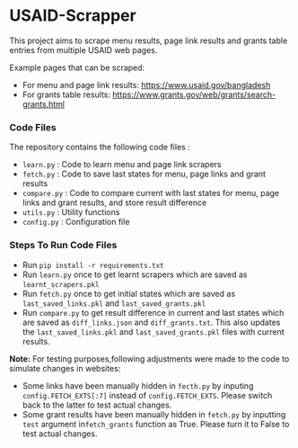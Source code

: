 # USAID-Scrapper

This project aims to scrape menu results, page link results and grants table entries from multiple USAID web pages. 

Example pages that can be scraped:

* For menu and page link results: https://www.usaid.gov/bangladesh
* For grants table results: https://www.grants.gov/web/grants/search-grants.html

### Code Files 
The repository contains the following code files :

* ```learn.py``` : Code to learn menu and page link scrapers
* ```fetch.py``` : Code to save last states for menu, page links and grant results
* ```compare.py``` : Code to compare current with last states for menu, page links and grant results, and store result difference
* ```utils.py``` : Utility functions
* ```config.py``` : Configuration file

### Steps To Run Code Files
* Run ```pip install -r requirements.txt```
* Run ```learn.py``` once to get learnt scrapers which are saved as ```learnt_scrapers.pkl```
* Run ```fetch.py``` once to get initial states which are saved as ```last_saved_links.pkl``` and ```last_saved_grants.pkl```
* Run ```compare.py``` to get result difference in current and last states which are saved as ```diff_links.json``` and ```diff_grants.txt```. This also updates the ```last_saved_links.pkl``` and ```last_saved_grants.pkl``` files with current results.

**Note:** For testing purposes,following adjustments were made to the code to simulate changes in websites:
* Some links have been manually hidden in ```fecth.py``` by inputing ```config.FETCH_EXTS[:7]``` instead of ```config.FETCH_EXTS```. Please switch back to the latter to test actual changes. 
* Some grant results have been manually hidden in ```fetch.py``` by inputting ```test``` argument in```fetch_grants``` function as True. Please turn it to False to test actual changes. 
